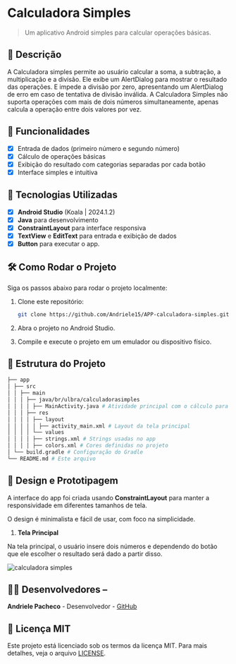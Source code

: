 # Calculadora Simples

> Um aplicativo Android simples para calcular operações básicas.

## 📱 Descrição

A Calculadora simples permite ao usuário calcular a soma, a subtração, a multiplicação e a divisão. Ele exibe um AlertDialog para mostrar o resultado das operações. E impede a divisão por zero,
apresentando um AlertDialog de erro em caso de tentativa de divisão inválida. A Calculadora Simples não suporta operações com mais de dois números simultaneamente,
apenas calcula a operação entre dois valores por vez.

## 🔧 Funcionalidades

- [x] Entrada de dados (primeiro número e segundo número)
- [x] Cálculo de operações básicas
- [x] Exibição do resultado com categorias separadas por cada botão
- [x] Interface simples e intuitiva

## 🚀 Tecnologias Utilizadas

- [x] **Android Studio** (Koala | 2024.1.2)
- [x] **Java** para desenvolvimento
- [x] **ConstraintLayout** para interface responsiva
- [x] **TextView** e **EditText** para entrada e exibição de dados
- [x] **Button** para executar o app.

## 🛠️ Como Rodar o Projeto

Siga os passos abaixo para rodar o projeto localmente:

1. Clone este repositório:

    ```bash
    git clone https://github.com/Andriele15/APP-calculadora-simples.git

    ```

2. Abra o projeto no Android Studio.
3. Compile e execute o projeto em um emulador ou dispositivo físico.

## 📂 Estrutura do Projeto
```bash
├── app
│ ├── src
│ │ ├── main
│ │ │ ├── java/br/ulbra/calculadorasimples
│ │ │ │ ├── MainActivity.java # Atividade principal com o cálculo para as operções básicas 
│ │ │ ├── res
│ │ │ │ ├── layout
│ │ │ │ │ ├── activity_main.xml # Layout da tela principal
│ │ │ │ └── values
│ │ │ │ ├── strings.xml # Strings usadas no app
│ │ │ │ ├── colors.xml # Cores definidas no projeto
│ └── build.gradle # Configuração do Gradle
└── README.md # Este arquivo
```

## 🎨 Design e Prototipagem
 
A interface do app foi criada usando **ConstraintLayout** para manter a responsividade em diferentes tamanhos de tela.
 
O design é minimalista e fácil de usar, com foco na simplicidade. 

1. **Tela Principal**
 
Na tela principal, o usuário insere dois números e dependendo do botão que ele escolher o resultado será dado a partir disso.
 
![calculadora simples](https://github.com/user-attachments/assets/5df7dfe6-f476-4aa9-bebf-414f0d77e642)

 
## 👨‍💻 Desenvolvedores –

**Andriele Pacheco** - Desenvolvedor - [GitHub](https://github.com/Andriele15)

 ## 📄 Licença MIT
 

 Este projeto está licenciado sob os termos da licença MIT. 
Para mais
detalhes, veja o arquivo [LICENSE](LICENSE).

